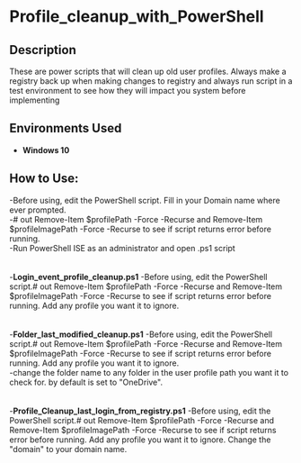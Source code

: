 # 

<h1>Profile_cleanup_with_PowerShell</h1>
<h2>Description</h2>
These are power scripts that will clean up old user profiles. Always make a registry back up when making changes to registry and always run script in a test environment to see how they will impact you system before implementing <br/>

<h2>Environments Used </h2>

- <b>Windows 10</b> 


<h2>How to Use:</h2>

-Before using, edit the PowerShell script. Fill in your Domain name where ever prompted. <br/> 
-# out Remove-Item $profilePath -Force -Recurse and Remove-Item $profileImagePath -Force -Recurse to see if script returns error before running. <br/>
-Run PowerShell ISE as an administrator and open .ps1 script <br/>
<br/>
<br/>
-<b>Login_event_profile_cleanup.ps1</b> 
-Before using, edit the PowerShell script.# out Remove-Item $profilePath -Force -Recurse and Remove-Item $profileImagePath -Force -Recurse to see if script returns error before running. Add any profile you want it to ignore.<br/>
<br/>
<br/>
-<b>Folder_last_modified_cleanup.ps1</b> 
-Before using, edit the PowerShell script.# out Remove-Item $profilePath -Force -Recurse and Remove-Item $profileImagePath -Force -Recurse to see if script returns error before running. Add any profile you want it to ignore. <br/>
-change the folder name to any folder in the user profile path you want it to check for. by default is set to "OneDrive". <br/>
<br/>
<br/>
-<b>Profile_Cleanup_last_login_from_registry.ps1</b> 
-Before using, edit the PowerShell script.# out Remove-Item $profilePath -Force -Recurse and Remove-Item $profileImagePath -Force -Recurse to see if script returns error before running. Add any profile you want it to ignore. Change the "domain" to your domain name.<br/> 



  <!--
 ```diff
- text in red
+ text in green
! text in orange
# text in gray
@@ text in purple (and bold)@@
```
--!>
